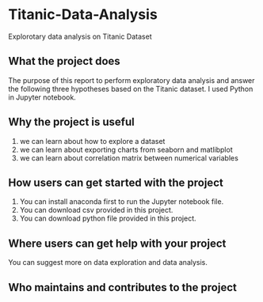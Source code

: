 # Titanic-Data-Analysis
Explorotary data analysis on Titanic Dataset

## What the project does #
  The purpose of this report to perform exploratory data analysis and answer the following three hypotheses based on the Titanic dataset. I used Python in Jupyter notebook. 
## Why the project is useful
1. we can learn about how to explore a dataset
2. we can learn about exporting charts from seaborn and matlibplot
3. we can learn about correlation matrix between numerical variables

## How users can get started with the project
1. You can install anaconda first to run the Jupyter notebook file.
2. You can download csv provided in this project.
3. You can download python file provided in this project.


## Where users can get help with your project
You can suggest more on data exploration and data analysis.

## Who maintains and contributes to the project
